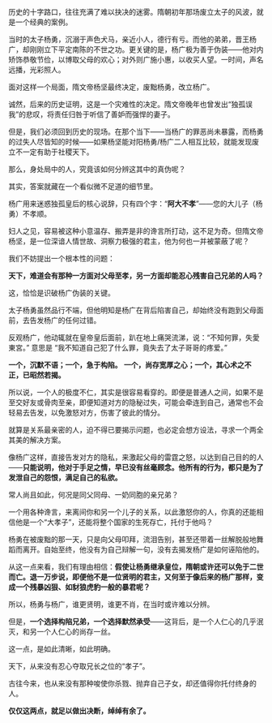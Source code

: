 
历史的十字路口，往往充满了难以抉决的迷雾。隋朝初年那场废立太子的风波，就是一个经典的案例。

当时的太子杨勇，沉溺于声色犬马，亲近小人，德行有亏。而他的弟弟，晋王杨广，却刚刚立下平定南陈的不世之功。更关键的是，杨广极为善于伪装——他对内矫饰恭敬节俭，以博取父母的欢心；对外则广施小惠，以收买人望。一时间，声名远播，光彩照人。

面对这样一个局面，隋文帝杨坚最终决定，废黜杨勇，改立杨广。


诚然，后来的历史证明，这是一个灾难性的决定。隋文帝晚年也曾发出“独孤误我”的悲叹，将责任归咎于听信了善妒而强悍的妻子。

但是，我们必须回到历史的现场。在那个当下——当杨广的罪恶尚未暴露，而杨勇的过失人尽皆知的时候——如果杨坚能对阳杨勇/杨广二人相互比较，就能发现废立不一定有助于社稷天下。

那么，身处局中的人，究竟该如何分辨这其中的真伪呢？

其实，答案就藏在一个看似微不足道的细节里。

杨广用来迷惑独孤皇后的核心说辞，只有四个字：“**阿大不孝**”——您的大儿子（杨勇）不孝顺。

妇人之见，容易被这种小意温存、搬弄是非的谗言所打动，这不足为奇。但隋文帝杨坚，是一位深谙人情世故、洞察力极强的君主，他为何也一并被蒙蔽了呢？


我们不妨提出一个根本性的问题：

**天下，难道会有那种一方面对父母至孝，另一方面却能忍心残害自己兄弟的人吗？**

这，恰恰是识破杨广伪装的关键。

太子杨勇虽然品行不端，但他明知是杨广在背后陷害自己，却始终没有跑到父母面前，去告发杨广的任何过错。

反观杨广，他动辄就在皇帝皇后面前，趴在地上痛哭流涕，说：“不知何罪，失愛東宮。” 意思是 “我不知道自己犯了什么罪，竟失去了太子哥哥的疼爱。”

**一个，沉默不语；一个，急于构陷。**
**一个，尚存宽厚之心；一个，其心术之不正，已昭然若揭。**


所以说，一个人的极度不仁，其实是很容易看穿的。即便是普通人之间，如果不是至交好友或骨肉至亲，即便知道对方的隐秘过失，可能会牵连到自己，通常也不会轻易去告发，以免激怒对方，伤害了彼此的情分。

就算是关系最亲密的人，迫不得已要揭示问题，也必定会想方设法，寻求一个两全其美的解决方案。

像杨广这样，直接告发对方的隐私，来激起父母的雷霆之怒，以达到自己目的的人——**只能说明，他对于手足之情，早已没有丝毫顾念。他所有的行为，都只是为了发泄自己的怨恨，满足自己的私欲。**

常人尚且如此，何况是同父同母、一奶同胞的亲兄弟？

一个用各种谗言，来离间你和另一个儿子的关系，以此激怒你的人，你真的还能相信他是一个“大孝子”，还能将整个国家的生死存亡，托付于他吗？


杨勇在被废黜的那一天，只是向父母叩拜，流泪告别，甚至还带着一丝解脱般地舞蹈而离开。自始至终，他没有为自己辩解一句，没有去揭发杨广是如何诬陷他的。

从这一点来看，我们有理由相信：**假使让杨勇继承皇位，隋朝或许还可以免于二世而亡。退一万步说，即便他不是一位贤明的君主，又何至于像后来的杨广那样，变成一个残暴凶狠、如豺狼虎豹一般的暴君呢？**

所以，杨勇与杨广，谁更贤明，谁更不肖，在当时或许难以分辨。

但是，**一个选择构陷兄弟，一个选择默然承受**——这背后，是一个人仁心的几乎泯灭，和另一个人仁心的尚存一丝。

这一点，是如此清晰，如此明确。

天下，从来没有忍心夺取兄长之位的“孝子”。

古往今来，也从来没有那种唆使你杀戮、抛弃自己子女，却还值得你托付终身的人。

**仅仅这两点，就足以做出决断，绰绰有余了。**
